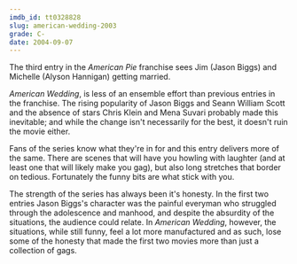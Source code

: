 ```yaml
---
imdb_id: tt0328828
slug: american-wedding-2003
grade: C-
date: 2004-09-07
---
```


The third entry in the <span data-imdb-id="tt0163651">_American Pie_</span> franchise sees Jim (Jason Biggs) and Michelle (Alyson Hannigan) getting married.

_American Wedding_, is less of an ensemble effort than previous entries in the franchise. The rising popularity of Jason Biggs and Seann William Scott and the absence of stars Chris Klein and Mena Suvari probably made this inevitable; and while the change isn't necessarily for the best, it doesn't ruin the movie either.

Fans of the series know what they're in for and this entry delivers more of the same. There are scenes that will have you howling with laughter (and at least one that will likely make you gag), but also long stretches that border on tedious. Fortunately the funny bits are what stick with you.

The strength of the series has always been it's honesty. In the first two entries Jason Biggs's character was the painful everyman who struggled through the adolescence and manhood, and despite the absurdity of the situations, the audience could relate. In _American Wedding_, however, the situations, while still funny, feel a lot more manufactured and as such, lose some of the honesty that made the first two movies more than just a collection of gags.
